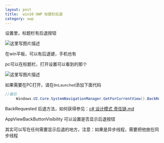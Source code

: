 ```yaml
---
layout: post
title:  win10 UWP 标题栏后退 
category: uwp 
---
```

<!--more-->

<div id="toc"></div>


设置里，标题栏有后退按钮

![这里写图片描述](http://img.blog.csdn.net/20160201125801185)

在win平板，可以有后退键，手机也有

pc可以在标题栏，打开设置可以看到的那个


![这里写图片描述](http://img.blog.csdn.net/20160201130404911)

如果需要在PC打开，请在`OnLaunched`添加下面代码

```csharp
//最后
     Windows.UI.Core.SystemNavigationManager.GetForCurrentView().BackRequested += BackRequested;     //添加事件  Windows.UI.Core.SystemNavigationManager.GetForCurrentView().AppViewBackButtonVisibility = Windows.UI.Core.AppViewBackButtonVisibility.Visible;

```
BackRequested 后退方法，如何获得参见：[c# 设计模式 责任链.md](c-设计模式-责任链.md)

AppViewBackButtonVisibility 可以设置是否显示后退按钮

其实可以写在任何需要显示后退的地方，注意：如果是异步线程，需要把他放在同步线程


